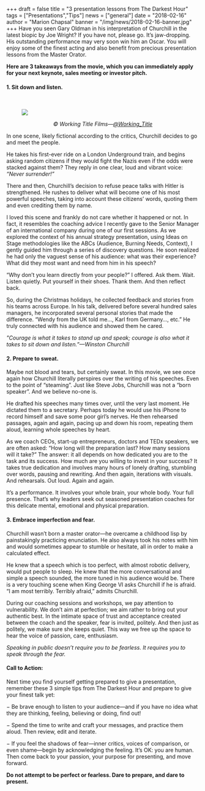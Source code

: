 +++
draft		= false
title		= "3 presentation lessons from The Darkest Hour"
tags		= ["Presentations","Tips"]
news		= ["general"]
date		= "2018-02-16"
author		= "Marion Chapsal"
banner		= "/img/news/2018-02-16-banner.jpg"
+++
Have you seen Gary Oldman in his interpretation of Churchill in the latest biopic by Joe Wright? If you have not, please go. It’s jaw-dropping. His outstanding performance may very soon win him an Oscar. You will enjoy some of the finest acting and also benefit from precious presentation lessons from the Master Orator.

**Here are 3 takeaways from the movie, which you can immediately apply for your next keynote, sales meeting or investor pitch.**

#### 1.	Sit down and listen.
 
<br> 
<figure>
  <img src="/img/news/2018-02-16-main.jpg"  />
  <figcaption>
      <p style="text-align: center;"><em>© Working Title Films—<a href="https://twitter.com/Working_Title"  target="_blank">@Working_Title</a></em></p>
  </figcaption>
</figure>

In one scene, likely fictional according to the critics, Churchill decides to go and meet the people.

He takes his first-ever ride on a London Underground train, and begins asking random citizens if they would fight the Nazis even if the odds were stacked against them? They reply in one clear, loud and vibrant voice: *“Never surrender!”*

There and then, Churchill’s decision to refuse peace talks with Hitler is strengthened. He rushes to deliver what will become one of his most powerful speeches, taking into account these citizens’ words, quoting them and even crediting them by name.

I loved this scene and frankly do not care whether it happened or not. In fact, it resembles the coaching advice I recently gave to the Senior Manager of an international company during one of our first sessions. As we explored the context of his annual strategy presentation, using Ideas on Stage methodologies like the ABCs (Audience, Burning Needs, Context), I gently guided him through a series of discovery questions. He soon realized he had only the vaguest sense of his audience: what was their experience? What did they most want and need from him in his speech?

“Why don’t you learn directly from your people?” I offered. Ask them. Wait. Listen quietly. Put yourself in their shoes. Thank them. And then reflect back.

So, during the Christmas holidays, he collected feedback and stories from his teams across Europe. In his talk, delivered before several hundred sales managers, he incorporated several personal stories that made the difference. “Wendy from the UK told me…, Karl from Germany…, etc.” He truly connected with his audience and showed them he cared.

*"Courage is what it takes to stand up and speak; courage is also what it takes to sit down and listen.”—Winston Churchill*

#### 2.	Prepare to sweat. 


Maybe not blood and tears, but certainly sweat. In this movie, we see once again how Churchill literally perspires over the writing of his speeches. Even to the point of “steaming”. Just like Steve Jobs, Churchill was not a “born speaker”. And we believe no-one is.

He drafted his speeches many times over, until the very last moment. He dictated them to a secretary. Perhaps today he would use his iPhone to record himself and save some poor girl’s nerves. He then rehearsed passages, again and again, pacing up and down his room, repeating them aloud, learning whole speeches by heart.

As we coach CEOs, start-up entrepreneurs, doctors and TEDx speakers, we are often asked: “How long will the preparation last? How many sessions will it take?” The answer: it all depends on how dedicated you are to the task and its success. How much are you willing to invest in your success? It takes true dedication and involves many hours of lonely drafting, stumbling over words, pausing and rewriting. And then again, iterations with visuals. And rehearsals. Out loud. Again and again. 

It’s a performance. It involves your whole brain, your whole body. Your full presence. That’s why leaders seek out seasoned presentation coaches for this delicate mental, emotional and physical preparation.


#### 3.	Embrace imperfection and fear.

Churchill wasn’t born a master orator—he overcame a childhood lisp by painstakingly practicing enunciation. He also always took his notes with him and would sometimes appear to stumble or hesitate, all in order to make a calculated effect.

He knew that a speech which is too perfect, with almost robotic delivery, would put people to sleep. He knew that the more conversational and simple a speech sounded, the more tuned in his audience would be. There is a very touching scene when King George VI asks Churchill if he is afraid. “I am most terribly. Terribly afraid,” admits Churchill.

During our coaching sessions and workshops, we pay attention to vulnerability. We don’t aim at perfection; we aim rather to bring out your authentic best. In the intimate space of trust and acceptance created between the coach and the speaker, fear is invited, politely. And then just as politely, we make sure she keeps quiet. This way we free up the space to hear the voice of passion, care, enthusiasm.

*Speaking in public doesn’t require you to be fearless. It requires you to speak through the fear.* 


#### Call to Action:

Next time you find yourself getting prepared to give a presentation, remember these 3 simple tips from The Darkest Hour and prepare to give your finest talk yet:

− Be brave enough to listen to your audience—and if you have no idea what they are thinking, feeling, believing or doing, find out!

− Spend the time to write and craft your messages, and practice them aloud. Then review, edit and iterate. 

− If you feel the shadows of fear—inner critics, voices of comparison, or even shame—begin by acknowledging the feeling. It’s OK: you are human. Then come back to your passion, your purpose for presenting, and move forward. 

**Do not attempt to be perfect or fearless. Dare to prepare, and dare to present.**
